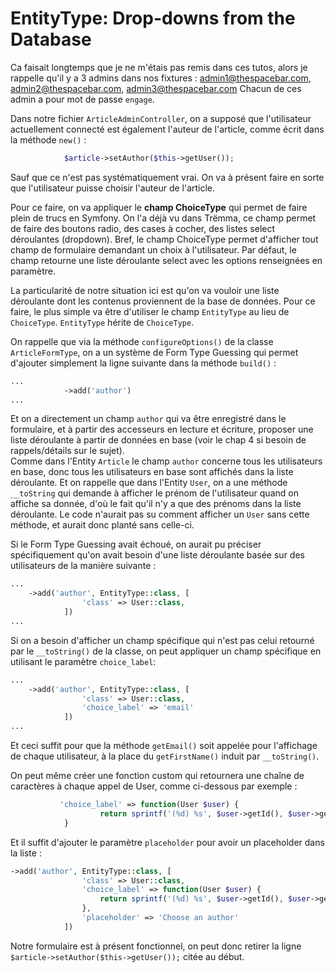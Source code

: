# EntityType: Drop-downs from the Database

Ca faisait longtemps que je ne m'étais pas remis dans ces tutos, alors je
rappelle qu'il y a 3 admins dans nos fixtures :
admin1@thespacebar.com, admin2@thespacebar.com, admin3@thespacebar.com
Chacun de ces admin a pour mot de passe `engage`.

Dans notre fichier `ArticleAdminController`, on a supposé que l'utilisateur
actuellement connecté est également l'auteur de l'article, comme écrit dans
la méthode `new()` :
```PHP
            $article->setAuthor($this->getUser());
```

Sauf que ce n'est pas systématiquement vrai. On va à présent faire
en sorte que l'utilisateur puisse choisir l'auteur de l'article.  

Pour ce faire, on va appliquer le **champ ChoiceType** qui permet de faire
plein de trucs en Symfony. On l'a déjà vu dans Trëmma, ce champ permet de
faire des boutons radio, des cases à cocher, des listes select déroulantes
(dropdown). Bref, le champ ChoiceType permet d'afficher tout champ de
formulaire demandant un choix à l'utilisateur. Par défaut, le champ 
retourne une liste déroulante select avec les options renseignées en 
paramètre.  

La particularité de notre situation ici est qu'on va vouloir une liste 
déroulante dont les contenus proviennent de la base de données. Pour ce 
faire, le plus simple va être d'utiliser le champ `EntityType` au lieu 
de `ChoiceType`. `EntityType` hérite de `ChoiceType`.  

On rappelle que via la méthode `configureOptions()` de la classe
`ArticleFormType`, on a un système de Form Type Guessing qui permet 
d'ajouter simplement la ligne suivante dans la méthode `build()` :
```PHP
...
            ->add('author')
...
```
Et on a directement un champ `author` qui va être enregistré dans le 
formulaire, et à partir des accesseurs en lecture et écriture, proposer
une liste déroulante à partir de données en base (voir le chap 4 si besoin
de rappels/détails sur le sujet).  
Comme dans l'Entity `Article` le champ `author` concerne tous les 
utilisateurs en base, donc tous les utilisateurs en base sont affichés 
dans la liste déroulante. Et on rappelle que dans l'Entity `User`, on a une
méthode `__toString` qui demande à afficher le prénom de l'utilisateur
quand on affiche sa donnée, d'où le fait qu'il n'y a que des prénoms dans 
la liste déroulante. Le code n'aurait pas su comment afficher un `User` 
sans cette méthode, et aurait donc planté sans celle-ci.


Si le Form Type Guessing avait échoué, on aurait pu préciser spécifiquement
qu'on avait besoin d'une liste déroulante basée sur des utilisateurs de 
la manière suivante :
```PHP
...   
    ->add('author', EntityType::class, [
                'class' => User::class,
            ])
...
```
 
Si on a besoin d'afficher un champ spécifique qui n'est pas celui retourné
par le `__toString()` de la classe, on peut appliquer un champ spécifique
en utilisant le paramètre `choice_label`:
```PHP
...   
    ->add('author', EntityType::class, [
                'class' => User::class,
                'choice_label' => 'email'
            ])
...
```

Et ceci suffit pour que la méthode `getEmail()` soit appelée pour 
l'affichage de chaque utilisateur, à la place du `getFirstName()` induit
par `__toString()`.  


On peut même créer une fonction custom qui retournera une chaîne de 
caractères à chaque appel de User, comme ci-dessous par exemple :
```PHP
           'choice_label' => function(User $user) {
                    return sprintf('(%d) %s', $user->getId(), $user->getEmail());
            }
```

Et il suffit d'ajouter le paramètre `placeholder` pour avoir un 
placeholder dans la liste :
```PHP
->add('author', EntityType::class, [
                'class' => User::class,
                'choice_label' => function(User $user) {
                    return sprintf('(%d) %s', $user->getId(), $user->getEmail());
                },
                'placeholder' => 'Choose an author'
            ])
```

Notre formulaire est à présent fonctionnel, on peut donc retirer la ligne
`$article->setAuthor($this->getUser());` citée au début.